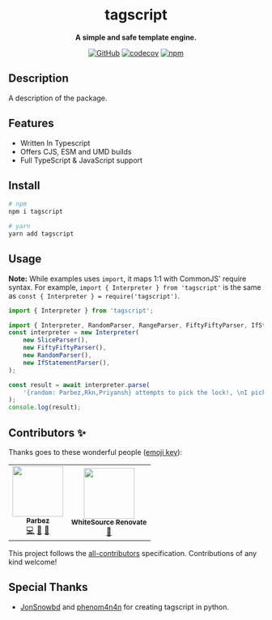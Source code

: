 <div align="center">

# tagscript

**A simple and safe template engine.**

[![GitHub](https://img.shields.io/github/license/imranbarbhuiya/tagscript)](https://github.com/imranbarbhuiya/tagscript/blob/main/LICENSE)
[![codecov](https://codecov.io/gh/imranbarbhuiya/tagscript/branch/main/graph/badge.svg?token=token)](https://codecov.io/gh/imranbarbhuiya/tagscript)
[![npm](https://img.shields.io/npm/v/tagscript?color=crimson&logo=npm&style=flat-square)](https://www.npmjs.com/package/tagscript)

</div>

## Description

A description of the package.

<!-- Read Full Documentation [here](https://tagscript.js.org/). -->

## Features

- Written In Typescript
- Offers CJS, ESM and UMD builds
- Full TypeScript & JavaScript support

## Install

```bash
# npm
npm i tagscript

# yarn
yarn add tagscript

```

## Usage

**Note:** While examples uses `import`, it maps 1:1 with CommonJS' require syntax. For example, `import { Interpreter } from 'tagscript'` is the same as `const { Interpreter } = require('tagscript')`.

```ts
import { Interpreter } from 'tagscript';
```

```ts
import { Interpreter, RandomParser, RangeParser, FiftyFiftyParser, IfStatementParser, SliceParser } from 'tagscript';
const interpreter = new Interpreter(
	new SliceParser(),
	new FiftyFiftyParser(),
	new RandomParser(),
	new IfStatementParser(),
);

const result = await interpreter.parse(
	'{random: Parbez,Rkn,Priyansh} attempts to pick the lock!, \nI pick {if({5050:.}!=):heads|tails} \n{slice(1):ok} \n{slice(1-5):Hi RKN}',
);
console.log(result);
```

## Contributors ✨

Thanks goes to these wonderful people ([emoji key](https://allcontributors.org/docs/en/emoji-key)):

<!-- ALL-CONTRIBUTORS-LIST:START - Do not remove or modify this section -->
<!-- prettier-ignore-start -->
<!-- markdownlint-disable -->
<table>
  <tr>
    <td align="center"><a href="https://github.com/imranbarbhuiya"><img src="https://avatars.githubusercontent.com/u/74945038?v=4?s=100" width="100px;" alt=""/><br /><sub><b>Parbez</b></sub></a><br /><a href="https://github.com/imranbarbhuiya/TagScript/commits?author=imranbarbhuiya" title="Code">💻</a> <a href="#maintenance-imranbarbhuiya" title="Maintenance">🚧</a> <a href="#ideas-imranbarbhuiya" title="Ideas, Planning, & Feedback">🤔</a></td>
    <td align="center"><a href="https://renovate.whitesourcesoftware.com"><img src="https://avatars.githubusercontent.com/u/25180681?v=4?s=100" width="100px;" alt=""/><br /><sub><b>WhiteSource Renovate</b></sub></a><br /><a href="#maintenance-renovate-bot" title="Maintenance">🚧</a></td>
  </tr>
</table>

<!-- markdownlint-restore -->
<!-- prettier-ignore-end -->

<!-- ALL-CONTRIBUTORS-LIST:END -->

This project follows the [all-contributors](https://github.com/all-contributors/all-contributors) specification. Contributions of any kind welcome!

## Special Thanks

- [JonSnowbd](https://github.com/JonSnowbd/TagScript/) and [phenom4n4n](https://github.com/phenom4n4n/TagScript) for creating tagscript in python.
